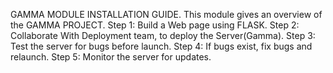 GAMMA MODULE INSTALLATION GUIDE.
This module gives an overview of the GAMMA PROJECT.
Step 1: Build a Web page using FLASK.
Step 2: Collaborate With Deployment team, to deploy the Server(Gamma).
Step 3: Test the server for bugs before launch.
Step 4: If bugs exist, fix bugs and relaunch.
Step 5: Monitor the server for updates.

